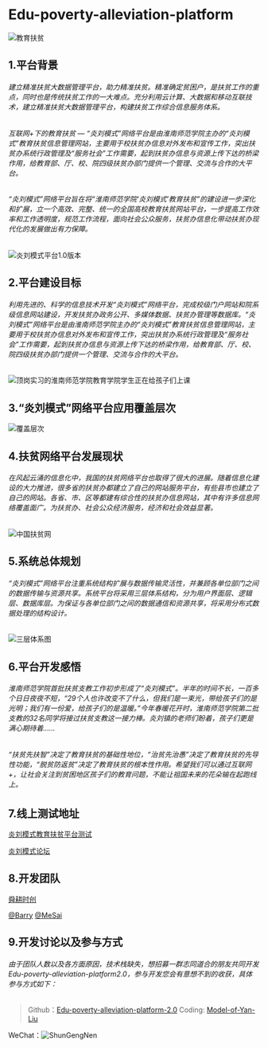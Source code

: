 # Edu-poverty-alleviation-platform

![教育扶贫](https://upload-images.jianshu.io/upload_images/3095233-dddbec9d1395a7c9.png?imageMogr2/auto-orient/strip%7CimageView2/2/w/1240)

## 1.平台背景
###### 建立精准扶贫大数据管理平台，助力精准扶贫。精准确定贫困户，是扶贫工作的重点，同时也是传统扶贫工作的一大难点。充分利用云计算、大数据和移动互联技术，建立精准扶贫大数据管理平台，构建扶贫工作综合信息服务体系。

###### 互联网+下的教育扶贫 — “炎刘模式”网络平台是由淮南师范学院主办的“炎刘模式”教育扶贫信息管理网站，主要用于校扶贫办信息对外发布和宣传工作，突出扶贫办系统行政管理及“服务社会”工作需要，起到扶贫办信息与资源上传下达的桥梁作用，给教育部、厅、校、院四级扶贫办部门提供一个管理、交流与合作的大平台。

###### “炎刘模式”网络平台旨在将“淮南师范学院‘炎刘模式’教育扶贫”的建设进一步深化和扩展，立一个高效、完整、统一的全国高校教育扶贫网站平台，一步提高工作效率和工作透明度，规范工作流程，面向社会公众服务，扶贫办信息化带动扶贫办现代化的发展做出有力保障。

![炎刘模式平台1.0版本](https://upload-images.jianshu.io/upload_images/3095233-7ddcb7e8119d3539.png?imageMogr2/auto-orient/strip%7CimageView2/2/w/1240)


## 2.平台建设目标

###### 利用先进的、科学的信息技术开发“炎刘模式”网络平台，完成校级门户网站和院系级信息网站建设，开发扶贫办政务公开、多媒体数据、扶贫办管理等数据库。“炎刘模式”网络平台是由淮南师范学院主办的“炎刘模式”教育扶贫信息管理网站，主要用于校扶贫办信息对外发布和宣传工作，突出扶贫办系统行政管理及“服务社会”工作需要，起到扶贫办信息与资源上传下达的桥梁作用，给教育部、厅、校、院四级扶贫办部门提供一个管理、交流与合作的大平台。

![顶岗实习的淮南师范学院教育学院学生正在给孩子们上课](https://upload-images.jianshu.io/upload_images/3095233-c88e58cae9fef278.png?imageMogr2/auto-orient/strip%7CimageView2/2/w/1240)

## 3.“炎刘模式”网络平台应用覆盖层次

![覆盖层次](https://upload-images.jianshu.io/upload_images/3095233-eeaf4c093ea3d90c.png?imageMogr2/auto-orient/strip%7CimageView2/2/w/1240)

## 4.扶贫网络平台发展现状

###### 在风起云涌的信息化中，我国的扶贫网络平台也取得了很大的进展。随着信息化建设的大力推进，很多省的扶贫办都建立了自己的网站服务平台，有些县市也建立了自己的网站。各省、市、区等都建有综合性的扶贫办信息网站，其中有许多信息网络覆盖面广。为扶贫办、社会公众经济服务，经济和社会效益显著。

![中国扶贫网](https://upload-images.jianshu.io/upload_images/3095233-7f3a702813e7bc65.png?imageMogr2/auto-orient/strip%7CimageView2/2/w/1240)

## 5.系统总体规划

###### “炎刘模式”网络平台注重系统结构扩展与数据传输灵活性，并兼顾各单位部门之间的数据传输与资源共享。系统平台将采用三层体系结构，分为用户界面层、逻辑层、数据库层。为保证与各单位部门之间的数据通信和资源共享，将采用分布式数据处理的结构设计。

![三层体系图](https://upload-images.jianshu.io/upload_images/3095233-fba64d22340b1993.png?imageMogr2/auto-orient/strip%7CimageView2/2/w/1240)

## 6.平台开发感悟

###### 淮南师范学院首批扶贫支教工作初步形成了“炎刘模式”。半年的时间不长，一百多个日日夜夜不短，“29个人也许改变不了什么，但我们是一束光，带给孩子们的是光明；我们有一份爱，给孩子们的是温暖。”今年春暖花开时，淮南师范学院第二批支教的32名同学将接过扶贫支教这一接力棒。炎刘镇的老师们盼着，孩子们更是满心期待着……

###### “扶贫先扶智”决定了教育扶贫的基础性地位，“治贫先治愚”决定了教育扶贫的先导性功能，“脱贫防返贫”决定了教育扶贫的根本性作用。希望我们可以通过互联网+，让社会关注到贫困地区孩子们的教育问题，不能让祖国未来的花朵输在起跑线上。

## 7.线上测试地址

[炎刘模式教育扶贫平台测试](http://yanliu.3wsg.com)

[炎刘模式论坛](http://ylbbs.3wsg.com)

## 8.开发团队

[舜耕时创](https://github.com/ShunGengNet)

[@Barry](https://github.com/haobowd)  [@MeSai](https://github.com/lw668)

## 9.开发讨论以及参与方式

###### 由于团队人数以及各方面原因，技术栈缺失，想招募一群志同道合的朋友共同开发 *Edu-poverty-alleviation-platform2.0*，参与开发您会有意想不到的收获，具体参与方式如下：


> Github：[Edu-poverty-alleviation-platform-2.0](https://github.com/haobowd/Edu-poverty-alleviation-platform-2.0)
> Coding:  [Model-of-Yan-Liu](https://coding.net/u/HaoBoWd/p/Model-of-Yan-Liu/git)

WeChat：![ShunGengNen](https://upload-images.jianshu.io/upload_images/3095233-4163434c59ef5d7c.JPG?imageMogr2/auto-orient/strip%7CimageView2/2/w/1240)



